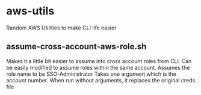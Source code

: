 # aws-utils
Random AWS Utilities to make CLI life easier

## assume-cross-account-aws-role.sh
Makes it a little bit easier to assume into cross account roles from CLI. Can be easily modified to assume roles within the same account. Assumes the role name to be SSO-Administrator
Takes one argument which is the account number. When run without arguments, it replaces the original creds file
